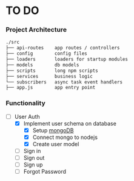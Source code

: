# TO DO

### Project Architecture

```bash
./src
├── api-routes    app routes / controllers
├── config        config files
├── loaders       loaders for startup modules 
├── models        db models
├── scripts       long npm scripts
├── services      business logic
└── subscribers   async task event handlers
├── app.js        app entry point
```

### Functionality
- [ ] User Auth
  - [x] Implement user schema on database
    - [x] Setup [mongoDB](https://www.mongodb.com/)
    - [x] Connect mongo to nodejs
    - [x] Create user model
  - [ ] Sign in
  - [ ] Sign out
  - [ ] Sign up
  - [ ] Forgot Password
